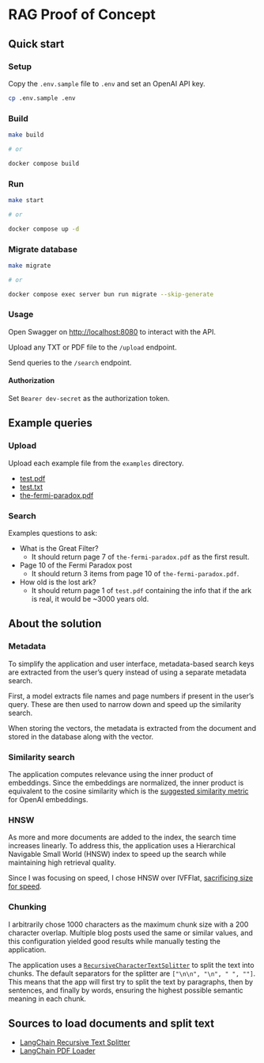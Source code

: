 # RAG Proof of Concept

## Quick start

### Setup

Copy the `.env.sample` file to `.env` and set an OpenAI API key.

```bash
cp .env.sample .env
```

### Build

```bash
make build

# or

docker compose build
```

### Run

```bash
make start

# or

docker compose up -d
```

### Migrate database

```bash
make migrate

# or

docker compose exec server bun run migrate --skip-generate
```

### Usage

Open Swagger on [http://localhost:8080](http://localhost:8080) to interact with the API.

Upload any TXT or PDF file to the `/upload` endpoint.

Send queries to the `/search` endpoint.

#### Authorization

Set `Bearer dev-secret` as the authorization token.

## Example queries

### Upload

Upload each example file from the `examples` directory.

- [test.pdf](examples/test.pdf)
- [test.txt](examples/test.txt)
- [the-fermi-paradox.pdf](examples/the-fermi-paradox.pdf)

### Search

Examples questions to ask:

- What is the Great Filter?
  + It should return page 7 of `the-fermi-paradox.pdf` as the first result.
- Page 10 of the Fermi Paradox post
  + It should return 3 items from page 10 of `the-fermi-paradox.pdf`.
- How old is the lost ark?
    + It should return page 1 of `test.pdf` containing the info that if the ark is real, it would be ~3000 years old.

## About the solution

### Metadata

To simplify the application and user interface, metadata-based search keys are extracted from the user’s query instead of using a separate metadata search.

First, a model extracts file names and page numbers if present in the user’s query. These are then used to narrow down and speed up the similarity search.

When storing the vectors, the metadata is extracted from the document and stored in the database along with the vector.

### Similarity search

The application computes relevance using the inner product of embeddings. Since the embeddings are normalized, the inner product is equivalent to the cosine similarity which is the [suggested similarity metric](https://help.openai.com/en/articles/6824809-embeddings-frequently-asked-questions) for OpenAI embeddings.

### HNSW

As more and more documents are added to the index, the search time increases linearly. To address this, the application uses a Hierarchical Navigable Small World (HNSW) index to speed up the search while maintaining high retrieval quality.

Since I was focusing on speed, I chose HNSW over IVFFlat, [sacrificing size for speed](https://tembo.io/blog/vector-indexes-in-pgvector).

### Chunking

I arbitrarily chose 1000 characters as the maximum chunk size with a 200 character overlap. Multiple blog posts used the same or similar values, and this configuration yielded good results while manually testing the application.

The application uses a [`RecursiveCharacterTextSplitter`](https://js.langchain.com/docs/how_to/recursive_text_splitter/) to split the text into chunks. The default separators for the splitter are `["\n\n", "\n", " ", ""]`. This means that the app will first try to split the text by paragraphs, then by sentences, and finally by words, ensuring the highest possible semantic meaning in each chunk.

## Sources to load documents and split text

- [LangChain Recursive Text Splitter](https://js.langchain.com/docs/how_to/recursive_text_splitter/)
- [LangChain PDF Loader](https://js.langchain.com/docs/integrations/document_loaders/file_loaders/pdf/)
